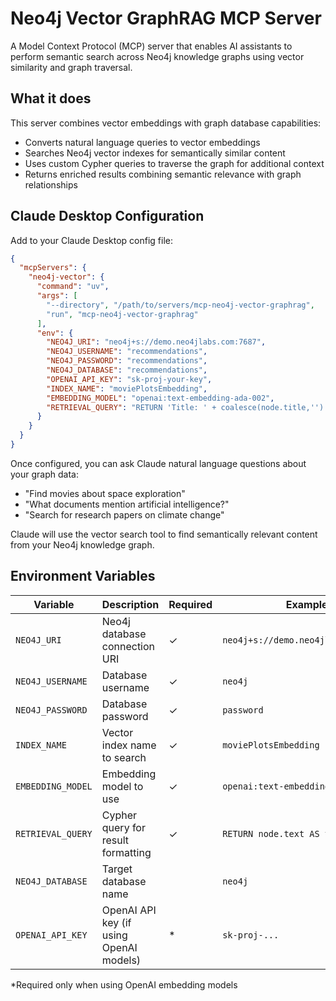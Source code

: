 # Neo4j Vector GraphRAG MCP Server

A Model Context Protocol (MCP) server that enables AI assistants to perform semantic search across Neo4j knowledge graphs using vector similarity and graph traversal.

## What it does

This server combines vector embeddings with graph database capabilities:
- Converts natural language queries to vector embeddings
- Searches Neo4j vector indexes for semantically similar content
- Uses custom Cypher queries to traverse the graph for additional context
- Returns enriched results combining semantic relevance with graph relationships

## Claude Desktop Configuration

Add to your Claude Desktop config file:

```json
{
  "mcpServers": {
    "neo4j-vector": {
      "command": "uv",
      "args": [
        "--directory", "/path/to/servers/mcp-neo4j-vector-graphrag",
        "run", "mcp-neo4j-vector-graphrag"
      ],
      "env": {
        "NEO4J_URI": "neo4j+s://demo.neo4jlabs.com:7687",
        "NEO4J_USERNAME": "recommendations",
        "NEO4J_PASSWORD": "recommendations",
        "NEO4J_DATABASE": "recommendations",
        "OPENAI_API_KEY": "sk-proj-your-key",
        "INDEX_NAME": "moviePlotsEmbedding",
        "EMBEDDING_MODEL": "openai:text-embedding-ada-002",
        "RETRIEVAL_QUERY": "RETURN 'Title: ' + coalesce(node.title,'') + 'Plot: ' + coalesce(node.plot, '') AS text, {imdbRating: node.imdbRating} AS metadata, score"
      }
    }
  }
}
```

Once configured, you can ask Claude natural language questions about your graph data:

- "Find movies about space exploration"
- "What documents mention artificial intelligence?"
- "Search for research papers on climate change"

Claude will use the vector search tool to find semantically relevant content from your Neo4j knowledge graph.

## Environment Variables

| Variable | Description | Required | Example |
|----------|-------------|----------|---------|
| `NEO4J_URI` | Neo4j database connection URI | ✓ | `neo4j+s://demo.neo4jlabs.com:7687` |
| `NEO4J_USERNAME` | Database username | ✓ | `neo4j` |
| `NEO4J_PASSWORD` | Database password | ✓ | `password` |
| `INDEX_NAME` | Vector index name to search | ✓ | `moviePlotsEmbedding` |
| `EMBEDDING_MODEL` | Embedding model to use | ✓ | `openai:text-embedding-ada-002` |
| `RETRIEVAL_QUERY` | Cypher query for result formatting | ✓ | `RETURN node.text AS text, score` |
| `NEO4J_DATABASE` | Target database name | | `neo4j` |
| `OPENAI_API_KEY` | OpenAI API key (if using OpenAI models) | * | `sk-proj-...` |

*Required only when using OpenAI embedding models

